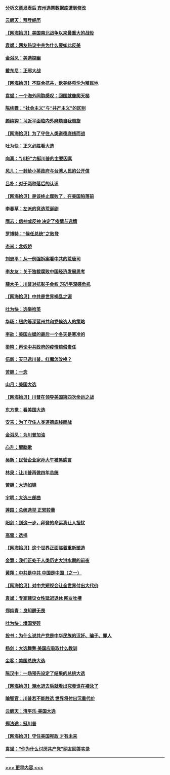 #### [分析文章发表后 宾州选票数据库遭到修改](../pages/nsc993/n12568105.md?t=11230951) 
#### [云鹤天：拜登经历](../pages/nsc993/n12567294.md?t=11230951) 
#### [【网海拾贝】美国南北战争以来最重大的战役](../pages/nsc993/n12567247.md?t=11230951) 
#### [袁斌：网友热议中共为什么要如此反美](../pages/nsc993/n12567162.md?t=11230951) 
#### [金浴凤：美选探幽](../pages/nsc993/n12567147.md?t=11230951) 
#### [戴东尼：正邪大战](../pages/nsc993/n12567033.md?t=11230951) 
#### [【网海拾贝】不联合抗共，欧美终将沦为殖民地](../pages/nsc993/n12565068.md?t=11230951) 
#### [袁斌：一个海外同胞感叹：回国就像爬天梯](../pages/nsc993/n12564986.md?t=11230951) 
#### [陈纬霆：“社会主义”与“共产主义”的区别](../pages/nsc993/n12562417.md?t=11230951) 
#### [颜纯钩：习近平面临内外麻烦自我周旋](../pages/nsc993/n12563356.md?t=11230951) 
#### [【网海拾贝】为了守住人类道德底线而战](../pages/nsc993/n12562542.md?t=11230951) 
#### [吐为快：正义必胜看大选](../pages/nsc993/n12561967.md?t=11230951) 
#### [向真：“川粉”力挺川普的主要因素](../pages/nsc993/n12560774.md?t=11230951) 
#### [风儿：一封给小英政府与台湾人民的公开信](../pages/nsc993/n12560581.md?t=11230951) 
#### [吕朴：对于两种落后的认识](../pages/nsc993/n12560492.md?t=11230951) 
#### [【网海拾贝】是该终止腐败了，在美国陷落前](../pages/nsc993/n12559936.md?t=11230951) 
#### [李春草：左派的竞选荒诞剧](../pages/nsc993/n12558380.md?t=11230951) 
#### [隋志：信神或反神 决定了疫情与选情](../pages/nsc993/n12558255.md?t=11230951) 
#### [罗博特：“候任总统”之败登](../pages/nsc993/n12558189.md?t=11230951) 
#### [杰米：念奴娇](../pages/nsc993/n12558174.md?t=11230951) 
#### [刘忠平：从一例强拆案看中共的荒唐司](../pages/nsc993/n12558036.md?t=11230951) 
#### [李友友：关于独裁腐败中国经济发展思考](../pages/nsc993/n12558004.md?t=11230951) 
#### [薛木子：川普对抗影子金权 习近平深感危机](../pages/nsc993/n12557342.md?t=11230951) 
#### [【网海拾贝】中共是世界祸乱之源](../pages/nsc993/n12555353.md?t=11230951) 
#### [吐为快：选举拾英](../pages/nsc993/n12555041.md?t=11230951) 
#### [华旸：纽约等深蓝州共和党候选人的策略](../pages/nsc993/n12554309.md?t=11230951) 
#### [李劼：美国左媒的最后一个冬天是寒冷的](../pages/nsc993/n12552947.md?t=11230951) 
#### [梁鸣：再论中共政府的疫情赔偿责任](../pages/nsc993/n12553012.md?t=11230951) 
#### [伍新：天已选川普，红魔怎改换？](../pages/nsc993/n12552970.md?t=11230951) 
#### [苦胆：一念](../pages/nsc993/n12552957.md?t=11230951) 
#### [山月：美国大选](../pages/nsc993/n12552446.md?t=11230951) 
#### [【网海拾贝】川普在领导美国第四次命运之战](../pages/nsc993/n12551973.md?t=11230951) 
#### [东方觉：看美国大选](../pages/nsc993/n12551647.md?t=11230951) 
#### [安吉：为了守住人类道德底线而战](../pages/nsc993/n12551111.md?t=11230951) 
#### [金浴凤：为川普加油](../pages/nsc993/n12551085.md?t=11230951) 
#### [心升：醒脑歌](../pages/nsc993/n12550984.md?t=11230951) 
#### [吴新：民营企业家孙大午被黑感言](../pages/nsc993/n12550656.md?t=11230951) 
#### [林泉：让川普再做四年总统](../pages/nsc993/n12550640.md?t=11230951) 
#### [苦胆：大选如镜](../pages/nsc993/n12550630.md?t=11230951) 
#### [宇明：大选三部曲](../pages/nsc993/n12550603.md?t=11230951) 
#### [莲园：总统选举 正邪较量](../pages/nsc993/n12550594.md?t=11230951) 
#### [阳剑：到这一步，拜登的命运真让人担忧](../pages/nsc993/n12549093.md?t=11230951) 
#### [高雷：选择](../pages/nsc993/n12549087.md?t=11230951) 
#### [【网海拾贝】这个世界正面临着重新塑造](../pages/nsc993/n12548326.md?t=11230951) 
#### [金慧：我们正处于人类历史大洪水期的前夜](../pages/nsc993/n12547914.md?t=11230951) 
#### [黄翔：中共是中共 中国是中国（之一）](../pages/nsc993/n12547576.md?t=11230951) 
#### [【网海拾贝】对中共短视会让全世界付出大代价](../pages/nsc993/n12546043.md?t=11230951) 
#### [袁斌：专家建议女性延迟退休 网友吐槽](../pages/nsc993/n12545424.md?t=11230951) 
#### [郑纯青：良知醒无畏](../pages/nsc993/n12545394.md?t=11230951) 
#### [吐为快：墙国梦碎](../pages/nsc993/n12545309.md?t=11230951) 
#### [投书：为什么说共产党是中华民族的汉奸、骗子、罪人](../pages/nsc993/n12545089.md?t=11230951) 
#### [杨剑：大选舞弊 美国应吸取什么教训](../pages/nsc993/n12543937.md?t=11230951) 
#### [尘客：美国总统大选](../pages/nsc993/n12543828.md?t=11230951) 
#### [陈汉中：一场预先设定了结果的总统大选](../pages/nsc993/n12543564.md?t=11230951) 
#### [【网海拾贝】潮水退去后就看出究竟谁在裸泳了](../pages/nsc993/n12543321.md?t=11230951) 
#### [喻智官：川普若不能胜选 世界将付出沉重代价](../pages/nsc993/n12541352.md?t=11230951) 
#### [云鹤天：清平乐‧美国大选](../pages/nsc993/n12540916.md?t=11230951) 
#### [郑法途：挺川普](../pages/nsc993/n12540898.md?t=11230951) 
#### [【网海拾贝】守住美国宪政 才有未来](../pages/nsc993/n12540423.md?t=11230951) 
#### [袁斌：“你为什么讨厌共产党”网友回答实录](../pages/nsc993/n12540208.md?t=11230951) 

----
#### [ >>> 更早内容 <<< ](../indexes/nsc993-earlier.md)
